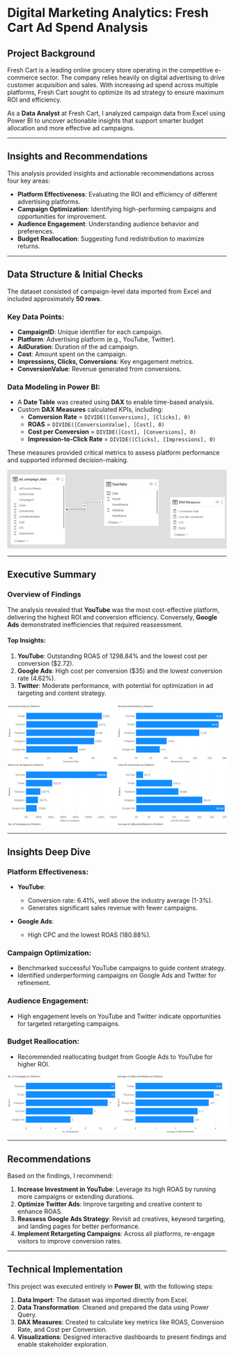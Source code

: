 # **Digital Marketing Analytics: Fresh Cart Ad Spend Analysis**  

## **Project Background**  
Fresh Cart is a leading online grocery store operating in the competitive e-commerce sector. The company relies heavily on digital advertising to drive customer acquisition and sales. With increasing ad spend across multiple platforms, Fresh Cart sought to optimize its ad strategy to ensure maximum ROI and efficiency.  

As a **Data Analyst** at Fresh Cart, I analyzed campaign data from Excel using Power BI to uncover actionable insights that support smarter budget allocation and more effective ad campaigns.  

---

## **Insights and Recommendations**  
This analysis provided insights and actionable recommendations across four key areas:  
- **Platform Effectiveness**: Evaluating the ROI and efficiency of different advertising platforms.  
- **Campaign Optimization**: Identifying high-performing campaigns and opportunities for improvement.  
- **Audience Engagement**: Understanding audience behavior and preferences.  
- **Budget Reallocation**: Suggesting fund redistribution to maximize returns.  

---

## **Data Structure & Initial Checks**  
The dataset consisted of campaign-level data imported from Excel and included approximately **50 rows**.  

### **Key Data Points**:  
- **CampaignID**: Unique identifier for each campaign.  
- **Platform**: Advertising platform (e.g., YouTube, Twitter).  
- **AdDuration**: Duration of the ad campaign.  
- **Cost**: Amount spent on the campaign.  
- **Impressions, Clicks, Conversions**: Key engagement metrics.  
- **ConversionValue**: Revenue generated from conversions.  

### **Data Modeling in Power BI**:  
- A **Date Table** was created using **DAX** to enable time-based analysis.  
- Custom **DAX Measures** calculated KPIs, including:  
  - **Conversion Rate** = `DIVIDE([Conversions], [Clicks], 0)`  
  - **ROAS** = `DIVIDE([ConversionValue], [Cost], 0)`  
  - **Cost per Conversion** = `DIVIDE([Cost], [Conversions], 0)`  
  - **Impression-to-Click Rate** = `DIVIDE([Clicks], [Impressions], 0)`  

These measures provided critical metrics to assess platform performance and supported informed decision-making.

![](https://github.com/monicabright/monica_portfolio/blob/main/Fresh%20cart/Model_Image.png)

---

## **Executive Summary**  
### **Overview of Findings**  
The analysis revealed that **YouTube** was the most cost-effective platform, delivering the highest ROI and conversion efficiency. Conversely, **Google Ads** demonstrated inefficiencies that required reassessment.  

#### **Top Insights**:  
1. **YouTube**: Outstanding ROAS of 1298.84% and the lowest cost per conversion ($2.72).  
2. **Google Ads**: High cost per conversion ($35) and the lowest conversion rate (4.62%).  
3. **Twitter**: Moderate performance, with potential for optimization in ad targeting and content strategy.  

![](https://github.com/monicabright/monica_portfolio/blob/main/Fresh%20cart/roas_performance_by_platform.png) 

---

## **Insights Deep Dive**  

### **Platform Effectiveness**:  
- **YouTube**:  
  - Conversion rate: 6.41%, well above the industry average (1-3%).  
  - Generates significant sales revenue with fewer campaigns.  

- **Google Ads**:  
  - High CPC and the lowest ROAS (180.88%).  

### **Campaign Optimization**:  
- Benchmarked successful YouTube campaigns to guide content strategy.  
- Identified underperforming campaigns on Google Ads and Twitter for refinement.  

### **Audience Engagement**:  
- High engagement levels on YouTube and Twitter indicate opportunities for targeted retargeting campaigns.  

### **Budget Reallocation**:  
- Recommended reallocating budget from Google Ads to YouTube for higher ROI.

![](https://github.com/monicabright/monica_portfolio/blob/main/Fresh%20cart/Campaigns_duration%20-%20Copy.png)

---

## **Recommendations**  
Based on the findings, I recommend:  
1. **Increase Investment in YouTube**: Leverage its high ROAS by running more campaigns or extending durations.  
2. **Optimize Twitter Ads**: Improve targeting and creative content to enhance ROAS.  
3. **Reassess Google Ads Strategy**: Revisit ad creatives, keyword targeting, and landing pages for better performance.  
4. **Implement Retargeting Campaigns**: Across all platforms, re-engage visitors to improve conversion rates.  

---

## **Technical Implementation**  
This project was executed entirely in **Power BI**, with the following steps:  
1. **Data Import**: The dataset was imported directly from Excel.  
2. **Data Transformation**: Cleaned and prepared the data using Power Query.  
3. **DAX Measures**: Created to calculate key metrics like ROAS, Conversion Rate, and Cost per Conversion.  
4. **Visualizations**: Designed interactive dashboards to present findings and enable stakeholder exploration. 
